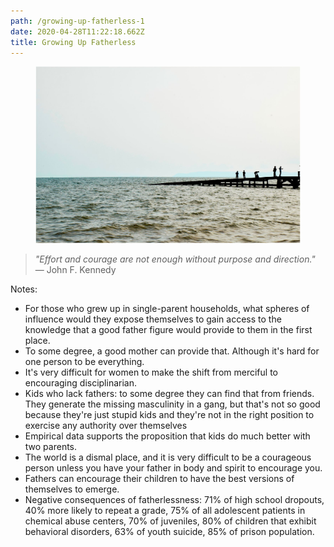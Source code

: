 ```yaml
---
path: /growing-up-fatherless-1
date: 2020-04-28T11:22:18.662Z
title: Growing Up Fatherless
---
```

<figure>
    <img src="https://raw.githubusercontent.com/masayaShinoda/photography/master/src/assets/images/fulls/05.jpg" alt="Seas of southern Cambodia"></img>
</figure>

> *"Effort and courage are not enough without purpose and direction."* — John F. Kennedy 

Notes:
* For those who grew up in single-parent households, what spheres of influence would they expose themselves to gain access to the knowledge that a good father figure would provide to them in the first place. 
* To some degree, a good mother can provide that. Although it's hard for one person to be everything.
* It's very difficult for women to make the shift from merciful to encouraging disciplinarian.
* Kids who lack fathers: to some degree they can find that from friends. They generate the missing masculinity in a gang, but that's not so good because they're just stupid kids and they're not in the right position to exercise any authority over themselves
* Empirical data supports the proposition that kids do much better with two parents.
* The world is a dismal place, and it is very difficult to be a courageous person unless you have your father in body and spirit to encourage you.
* Fathers can encourage their children to have the best versions of themselves to emerge. 
* Negative consequences of fatherlessness:  71% of high school dropouts, 40% more likely to repeat a grade, 75% of all adolescent patients in chemical abuse centers, 70% of juveniles, 80% of children that exhibit behavioral disorders, 63% of youth suicide, 85% of prison population. 
